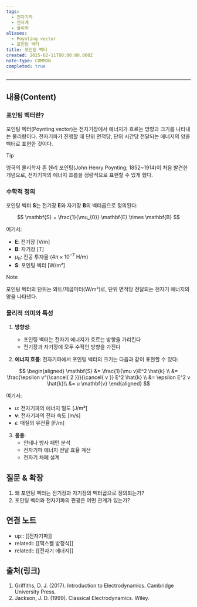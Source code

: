 ```yaml
---
tags:
  - 전자기학
  - 전자계
  - 물리학
aliases:
  - Poynting vector
  - 포인팅 벡터
title: 포인팅 벡터
created: 2025-02-11T00:00:00.000Z
note-type: COMMON
completed: true
---
```


---

## 내용(Content)

### 포인팅 벡터란?

포인팅 벡터(Poynting vector)는 전자기장에서 에너지가 흐르는 방향과 크기를 나타내는 물리량이다. 전자기파가 진행할 때 단위 면적당, 단위 시간당 전달되는 에너지의 양을 벡터로 표현한 것이다.

>[!tip]
>영국의 물리학자 존 헨리 포인팅(John Henry Poynting; 1852~1914)이 처음 발견한 개념으로, 전자기파의 에너지 흐름을 정량적으로 표현할 수 있게 했다.

### 수학적 정의

포인팅 벡터 $\mathbf{S}$는 전기장 $\mathbf{E}$와 자기장 $\mathbf{B}$의 벡터곱으로 정의된다:

$$
\mathbf{S} = \frac{1}{\mu_{0}} \mathbf{E} \times \mathbf{B}
$$

여기서:
- $\mathbf{E}$: 전기장 [V/m]
- $\mathbf{B}$: 자기장 [T]
- $\mu_{0}$: 진공 투자율 ($4\pi \times 10^{-7}$ H/m)
- $\mathbf{S}$: 포인팅 벡터 [W/m²]

>[!note]
>포인팅 벡터의 단위는 와트/제곱미터(W/m²)로, 단위 면적당 전달되는 전자기 에너지의 양을 나타낸다.

### 물리적 의미와 특성

1. **방향성**: 
   - 포인팅 벡터는 전자기 에너지가 흐르는 방향을 가리킨다
   - 전기장과 자기장에 모두 수직인 방향을 가진다

2. **에너지 흐름**:
전자기파에서 포인팅 벡터의 크기는 다음과 같이 표현할 수 있다:

$$
\begin{aligned}
\mathbf{S} &= \frac{1}{\mu v}E^2 \hat{k} \\
&= \frac{\epsilon v^{\cancel{ 2 }}}{\cancel{ v }} E^2 \hat{k} \\
&= \epsilon E^2 v \hat{k}\\
&= u \mathbf{v}
\end{aligned}
$$

여기서:
- $u$: 전자기파의 에너지 밀도 [J/m³]
- $\mathbf{v}$: 전자기파의 전파 속도 [m/s]
- $\epsilon$: 매질의 유전율 [F/m]

3. **응용**:
   - 안테나 방사 패턴 분석
   - 전자기파 에너지 전달 효율 계산
   - 전자기 차폐 설계

## 질문 & 확장

1. 왜 포인팅 벡터는 전기장과 자기장의 벡터곱으로 정의되는가?
2. 포인팅 벡터와 전자기파의 편광은 어떤 관계가 있는가?

## 연결 노트

- up:: [[전자기파]]
- related:: [[맥스웰 방정식]]
- related:: [[전자기 에너지]]

## 출처(링크)

1. Griffiths, D. J. (2017). Introduction to Electrodynamics. Cambridge University Press.
2. Jackson, J. D. (1999). Classical Electrodynamics. Wiley.





